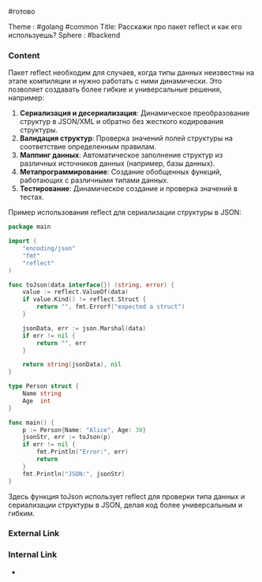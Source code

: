 #готово 

Theme : #golang #common 
Title: Расскажи про пакет reflect и как его используешь?
Sphere : #backend

### Content

Пакет reflect необходим для случаев, когда типы данных неизвестны на этапе компиляции и нужно работать с ними динамически. Это позволяет создавать более гибкие и универсальные решения, например:

1. **Сериализация и десериализация**: Динамическое преобразование структур в JSON/XML и обратно без жесткого кодирования структуры.
2. **Валидация структур**: Проверка значений полей структуры на соответствие определенным правилам.
3. **Маппинг данных**: Автоматическое заполнение структур из различных источников данных (например, базы данных).
4. **Метапрограммирование**: Создание обобщенных функций, работающих с различными типами данных.
5. **Тестирование**: Динамическое создание и проверка значений в тестах.

Пример использования reflect для сериализации структуры в JSON:

```go
package main

import (
    "encoding/json"
    "fmt"
    "reflect"
)

func toJson(data interface{}) (string, error) {
    value := reflect.ValueOf(data)
    if value.Kind() != reflect.Struct {
        return "", fmt.Errorf("expected a struct")
    }

    jsonData, err := json.Marshal(data)
    if err != nil {
        return "", err
    }

    return string(jsonData), nil
}

type Person struct {
    Name string
    Age  int
}

func main() {
    p := Person{Name: "Alice", Age: 30}
    jsonStr, err := toJson(p)
    if err != nil {
        fmt.Println("Error:", err)
        return
    }
    fmt.Println("JSON:", jsonStr)
}
```

Здесь функция toJson использует reflect для проверки типа данных и сериализации структуры в JSON, делая код более универсальным и гибким.

### External Link



### Internal Link

- 